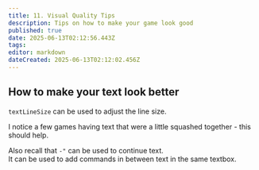 ```yaml
---
title: 11. Visual Quality Tips
description: Tips on how to make your game look good
published: true
date: 2025-06-13T02:12:56.443Z
tags: 
editor: markdown
dateCreated: 2025-06-13T02:12:02.456Z
---
```


## How to make your text look better

`textLineSize` can be used to adjust the line size.   
  
I notice a few games having text that were a little squashed together - this should help.
  
Also recall that `-"` can be used to continue text.  
It can be used to add commands in between text in the same textbox.
